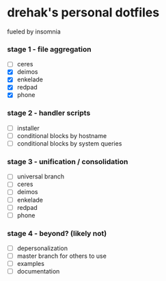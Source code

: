 # drehak's personal dotfiles
fueled by insomnia

### stage 1 - file aggregation
- [ ] ceres
- [x] deimos
- [x] enkelade
- [x] redpad
- [x] phone

### stage 2 - handler scripts
- [ ] installer
- [ ] conditional blocks by hostname
- [ ] conditional blocks by system queries

### stage 3 - unification / consolidation
- [ ] universal branch
- [ ] ceres
- [ ] deimos
- [ ] enkelade
- [ ] redpad
- [ ] phone

### stage 4 - beyond? (likely not)
- [ ] depersonalization
- [ ] master branch for others to use
- [ ] examples
- [ ] documentation
